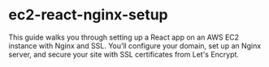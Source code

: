 # ec2-react-nginx-setup
 This guide walks you through setting up a React app on an AWS EC2 instance with Nginx and SSL. You’ll configure your domain, set up an Nginx server, and secure your site with SSL certificates from Let's Encrypt.
